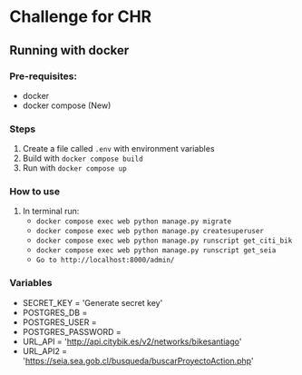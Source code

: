 # Challenge for CHR

## Running with docker

### Pre-requisites:
- docker
- docker compose (New)

### Steps
1. Create a file called `.env` with environment variables
2. Build with `docker compose build`
3. Run with `docker compose up`

### How to use
1. In terminal run: 
   - `docker compose exec web python manage.py migrate` 
   - `docker compose exec web python manage.py createsuperuser`
   - `docker compose exec web python manage.py runscript get_citi_bik`
   - `docker compose exec web python manage.py runscript get_seia`
   - `Go to http://localhost:8000/admin/`


### Variables

- SECRET_KEY = 'Generate secret key'
- POSTGRES_DB = 
- POSTGRES_USER =
- POSTGRES_PASSWORD =
- URL_API = 'http://api.citybik.es/v2/networks/bikesantiago'
- URL_API2 = 'https://seia.sea.gob.cl/busqueda/buscarProyectoAction.php'